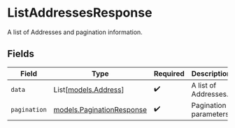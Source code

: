 # ListAddressesResponse

A list of Addresses and pagination information.


## Fields

| Field                                                        | Type                                                         | Required                                                     | Description                                                  |
| ------------------------------------------------------------ | ------------------------------------------------------------ | ------------------------------------------------------------ | ------------------------------------------------------------ |
| `data`                                                       | List[[models.Address](../models/address.md)]                 | :heavy_check_mark:                                           | A list of Addresses.                                         |
| `pagination`                                                 | [models.PaginationResponse](../models/paginationresponse.md) | :heavy_check_mark:                                           | Pagination parameters.                                       |